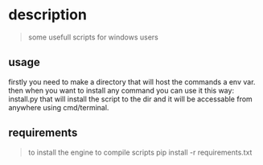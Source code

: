 # description
> some usefull scripts for windows users
## usage
firstly you need to make a directory that will host the commands a env var.
then when you want to install any command you can use it this way:
	install.py <envPath> <scriptToinstall>
that will install the script to the dir and it will be accessable from anywhere
using cmd/terminal.

## requirements
> to install the engine to compile scripts
	pip install -r requirements.txt


